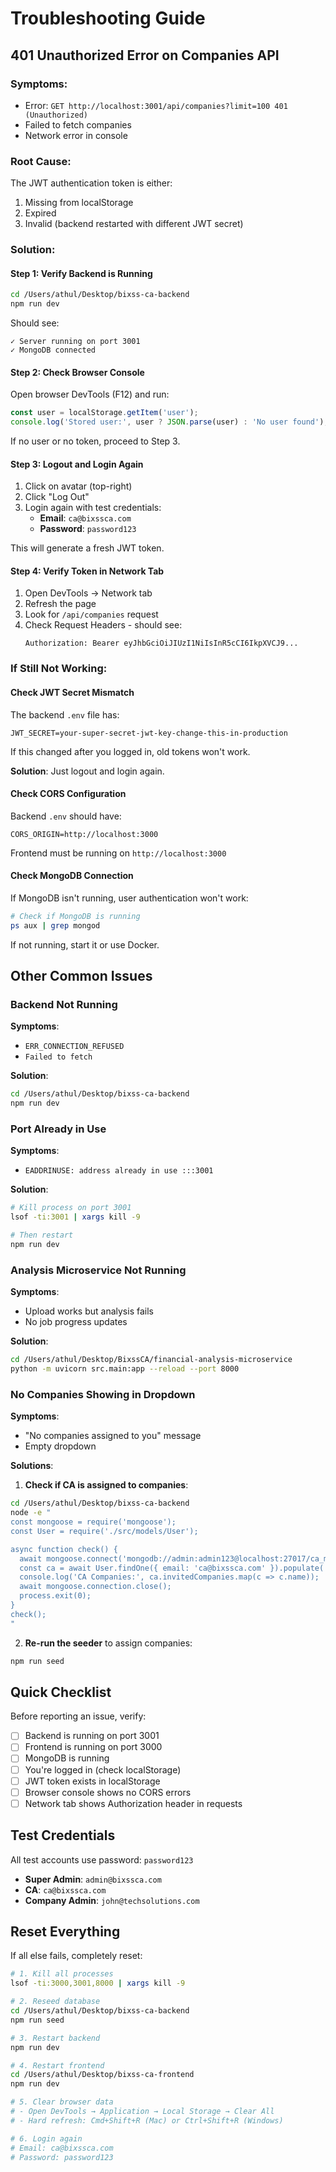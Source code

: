 # Troubleshooting Guide

## 401 Unauthorized Error on Companies API

### Symptoms:
- Error: `GET http://localhost:3001/api/companies?limit=100 401 (Unauthorized)`
- Failed to fetch companies
- Network error in console

### Root Cause:
The JWT authentication token is either:
1. Missing from localStorage
2. Expired
3. Invalid (backend restarted with different JWT secret)

### Solution:

#### Step 1: Verify Backend is Running
```bash
cd /Users/athul/Desktop/bixss-ca-backend
npm run dev
```

Should see:
```
✓ Server running on port 3001
✓ MongoDB connected
```

#### Step 2: Check Browser Console
Open browser DevTools (F12) and run:
```javascript
const user = localStorage.getItem('user');
console.log('Stored user:', user ? JSON.parse(user) : 'No user found');
```

If no user or no token, proceed to Step 3.

#### Step 3: Logout and Login Again
1. Click on avatar (top-right)
2. Click "Log Out"
3. Login again with test credentials:
   - **Email**: `ca@bixssca.com`
   - **Password**: `password123`

This will generate a fresh JWT token.

#### Step 4: Verify Token in Network Tab
1. Open DevTools → Network tab
2. Refresh the page
3. Look for `/api/companies` request
4. Check Request Headers - should see:
   ```
   Authorization: Bearer eyJhbGciOiJIUzI1NiIsInR5cCI6IkpXVCJ9...
   ```

### If Still Not Working:

#### Check JWT Secret Mismatch
The backend `.env` file has:
```env
JWT_SECRET=your-super-secret-jwt-key-change-this-in-production
```

If this changed after you logged in, old tokens won't work.

**Solution**: Just logout and login again.

#### Check CORS Configuration
Backend `.env` should have:
```env
CORS_ORIGIN=http://localhost:3000
```

Frontend must be running on `http://localhost:3000`

#### Check MongoDB Connection
If MongoDB isn't running, user authentication won't work:
```bash
# Check if MongoDB is running
ps aux | grep mongod
```

If not running, start it or use Docker.

## Other Common Issues

### Backend Not Running
**Symptoms**:
- `ERR_CONNECTION_REFUSED`
- `Failed to fetch`

**Solution**:
```bash
cd /Users/athul/Desktop/bixss-ca-backend
npm run dev
```

### Port Already in Use
**Symptoms**:
- `EADDRINUSE: address already in use :::3001`

**Solution**:
```bash
# Kill process on port 3001
lsof -ti:3001 | xargs kill -9

# Then restart
npm run dev
```

### Analysis Microservice Not Running
**Symptoms**:
- Upload works but analysis fails
- No job progress updates

**Solution**:
```bash
cd /Users/athul/Desktop/BixssCA/financial-analysis-microservice
python -m uvicorn src.main:app --reload --port 8000
```

### No Companies Showing in Dropdown
**Symptoms**:
- "No companies assigned to you" message
- Empty dropdown

**Solutions**:

1. **Check if CA is assigned to companies**:
```bash
cd /Users/athul/Desktop/bixss-ca-backend
node -e "
const mongoose = require('mongoose');
const User = require('./src/models/User');

async function check() {
  await mongoose.connect('mongodb://admin:admin123@localhost:27017/ca_management?authSource=admin');
  const ca = await User.findOne({ email: 'ca@bixssca.com' }).populate('invitedCompanies');
  console.log('CA Companies:', ca.invitedCompanies.map(c => c.name));
  await mongoose.connection.close();
  process.exit(0);
}
check();
"
```

2. **Re-run the seeder** to assign companies:
```bash
npm run seed
```

## Quick Checklist

Before reporting an issue, verify:

- [ ] Backend is running on port 3001
- [ ] Frontend is running on port 3000
- [ ] MongoDB is running
- [ ] You're logged in (check localStorage)
- [ ] JWT token exists in localStorage
- [ ] Browser console shows no CORS errors
- [ ] Network tab shows Authorization header in requests

## Test Credentials

All test accounts use password: `password123`

- **Super Admin**: `admin@bixssca.com`
- **CA**: `ca@bixssca.com`
- **Company Admin**: `john@techsolutions.com`

## Reset Everything

If all else fails, completely reset:

```bash
# 1. Kill all processes
lsof -ti:3000,3001,8000 | xargs kill -9

# 2. Reseed database
cd /Users/athul/Desktop/bixss-ca-backend
npm run seed

# 3. Restart backend
npm run dev

# 4. Restart frontend
cd /Users/athul/Desktop/bixss-ca-frontend
npm run dev

# 5. Clear browser data
# - Open DevTools → Application → Local Storage → Clear All
# - Hard refresh: Cmd+Shift+R (Mac) or Ctrl+Shift+R (Windows)

# 6. Login again
# Email: ca@bixssca.com
# Password: password123
```
